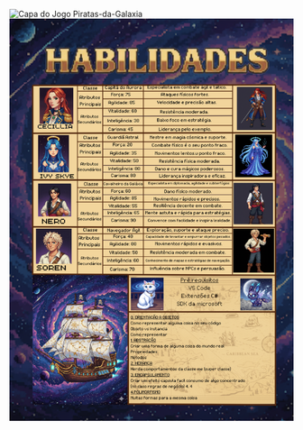 ![Capa do Jogo Piratas-da-Galaxia](img/Capa.png)
![Capa do Jogo Piratas-da-Galaxia](img/Habilidade.png)
